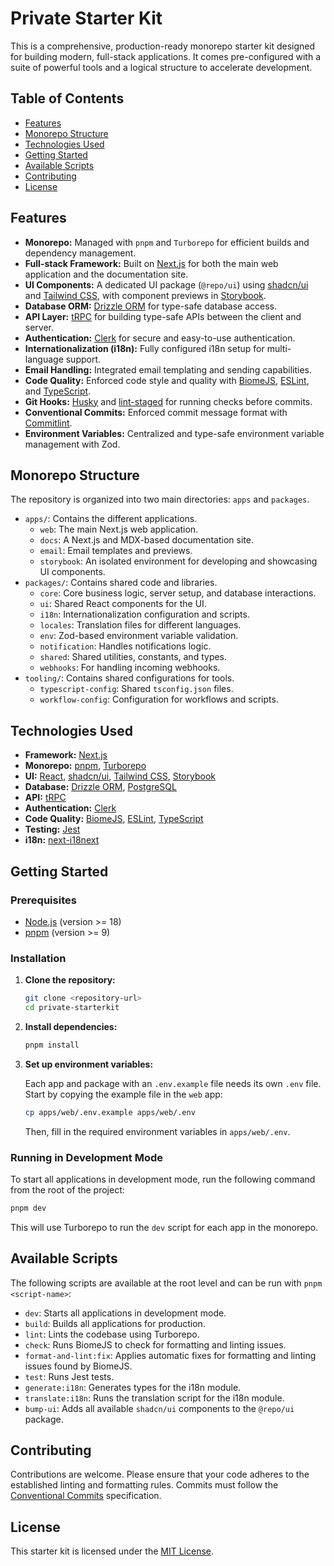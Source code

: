 # Private Starter Kit

This is a comprehensive, production-ready monorepo starter kit designed for building modern, full-stack applications. It comes pre-configured with a suite of powerful tools and a logical structure to accelerate development.

## Table of Contents

- [Features](#features)
- [Monorepo Structure](#monorepo-structure)
- [Technologies Used](#technologies-used)
- [Getting Started](#getting-started)
- [Available Scripts](#available-scripts)
- [Contributing](#contributing)
- [License](#license)

## Features

- **Monorepo:** Managed with `pnpm` and `Turborepo` for efficient builds and dependency management.
- **Full-stack Framework:** Built on [Next.js](https://nextjs.org/) for both the main web application and the documentation site.
- **UI Components:** A dedicated UI package (`@repo/ui`) using [shadcn/ui](https://ui.shadcn.com/) and [Tailwind CSS](https://tailwindcss.com/), with component previews in [Storybook](https://storybook.js.org/).
- **Database ORM:** [Drizzle ORM](https://orm.drizzle.team/) for type-safe database access.
- **API Layer:** [tRPC](https://trpc.io/) for building type-safe APIs between the client and server.
- **Authentication:** [Clerk](https://clerk.com/) for secure and easy-to-use authentication.
- **Internationalization (i18n):** Fully configured i18n setup for multi-language support.
- **Email Handling:** Integrated email templating and sending capabilities.
- **Code Quality:** Enforced code style and quality with [BiomeJS](https://biomejs.dev/), [ESLint](https://eslint.org/), and [TypeScript](https://www.typescriptlang.org/).
- **Git Hooks:** [Husky](https://typicode.github.io/husky/) and [lint-staged](https://github.com/okonet/lint-staged) for running checks before commits.
- **Conventional Commits:** Enforced commit message format with [Commitlint](https://commitlint.js.org/).
- **Environment Variables:** Centralized and type-safe environment variable management with Zod.

## Monorepo Structure

The repository is organized into two main directories: `apps` and `packages`.

-   `apps/`: Contains the different applications.
    -   `web`: The main Next.js web application.
    -   `docs`: A Next.js and MDX-based documentation site.
    -   `email`: Email templates and previews.
    -   `storybook`: An isolated environment for developing and showcasing UI components.
-   `packages/`: Contains shared code and libraries.
    -   `core`: Core business logic, server setup, and database interactions.
    -   `ui`: Shared React components for the UI.
    -   `i18n`: Internationalization configuration and scripts.
    -   `locales`: Translation files for different languages.
    -   `env`: Zod-based environment variable validation.
    -   `notification`: Handles notifications logic.
    -   `shared`: Shared utilities, constants, and types.
    -   `webhooks`: For handling incoming webhooks.
-   `tooling/`: Contains shared configurations for tools.
    -   `typescript-config`: Shared `tsconfig.json` files.
    -   `workflow-config`: Configuration for workflows and scripts.

## Technologies Used

-   **Framework:** [Next.js](https://nextjs.org/)
-   **Monorepo:** [pnpm](https://pnpm.io/), [Turborepo](https://turbo.build/)
-   **UI:** [React](https://react.dev/), [shadcn/ui](https://ui.shadcn.com/), [Tailwind CSS](https://tailwindcss.com/), [Storybook](https://storybook.js.org/)
-   **Database:** [Drizzle ORM](https://orm.drizzle.team/), [PostgreSQL](https://www.postgresql.org/)
-   **API:** [tRPC](https://trpc.io/)
-   **Authentication:** [Clerk](https://clerk.com/)
-   **Code Quality:** [BiomeJS](https://biomejs.dev/), [ESLint](https://eslint.org/), [TypeScript](https://www.typescriptlang.org/)
-   **Testing:** [Jest](https://jestjs.io/)
-   **i18n:** [next-i18next](https://github.com/i18next/next-i18next)

## Getting Started

### Prerequisites

-   [Node.js](https://nodejs.org/en/) (version >= 18)
-   [pnpm](https://pnpm.io/) (version >= 9)

### Installation

1.  **Clone the repository:**

    ```bash
    git clone <repository-url>
    cd private-starterkit
    ```

2.  **Install dependencies:**

    ```bash
    pnpm install
    ```

3.  **Set up environment variables:**

    Each app and package with an `.env.example` file needs its own `.env` file. Start by copying the example file in the `web` app:

    ```bash
    cp apps/web/.env.example apps/web/.env
    ```

    Then, fill in the required environment variables in `apps/web/.env`.

### Running in Development Mode

To start all applications in development mode, run the following command from the root of the project:

```bash
pnpm dev
```

This will use Turborepo to run the `dev` script for each app in the monorepo.

## Available Scripts

The following scripts are available at the root level and can be run with `pnpm <script-name>`:

-   `dev`: Starts all applications in development mode.
-   `build`: Builds all applications for production.
-   `lint`: Lints the codebase using Turborepo.
-   `check`: Runs BiomeJS to check for formatting and linting issues.
-   `format-and-lint:fix`: Applies automatic fixes for formatting and linting issues found by BiomeJS.
-   `test`: Runs Jest tests.
-   `generate:i18n`: Generates types for the i18n module.
-   `translate:i18n`: Runs the translation script for the i18n module.
-   `bump-ui`: Adds all available `shadcn/ui` components to the `@repo/ui` package.

## Contributing

Contributions are welcome. Please ensure that your code adheres to the established linting and formatting rules. Commits must follow the [Conventional Commits](https://www.conventionalcommits.org/en/v1.0.0/) specification.

## License

This starter kit is licensed under the [MIT License](LICENSE).